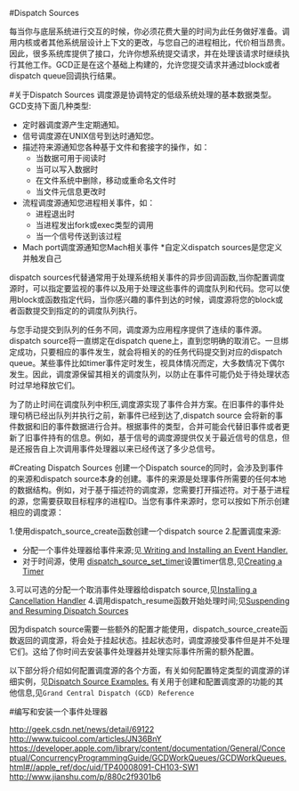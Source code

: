 #Dispatch Sources

每当你与底层系统进行交互的时候，你必须花费大量的时间为此任务做好准备。调用内核或者其他系统层设计上下文的更改，与您自己的进程相比，代价相当昂贵。因此，很多系统库提供了接口，允许你想系统提交请求，并在处理该请求时继续执行其他工作。GCD正是在这个基础上构建的，允许您提交请求并通过block或者dispatch queue回调执行结果。

#关于Dispatch Sources
调度源是协调特定的低级系统处理的基本数据类型。GCD支持下面几种类型:

* 定时器调度源产生定期通知。
* 信号调度源在UNIX信号到达时通知您。
* 描述符来源通知您各种基于文件和套接字的操作，如：
	* 当数据可用于阅读时
	* 当可以写入数据时
	* 在文件系统中删除，移动或重命名文件时
	* 当文件元信息更改时
* 流程调度源通知您进程相关事件，如：
	* 进程退出时
	* 当进程发出fork或exec类型的调用
	* 当一个信号传送到该过程
* Mach port调度源通知您Mach相关事件
*自定义dispatch sources是您定义并触发自己

dispatch sources代替通常用于处理系统相关事件的异步回调函数,当你配置调度源时，可以指定要监视的事件以及用于处理这些事件的调度队列和代码。您可以使用block或函数指定代码，当你感兴趣的事件到达的时候，调度源将您的block或者函数提交到指定的的调度队列执行。

与您手动提交到队列的任务不同，调度源为应用程序提供了连续的事件源。dispatch source将一直绑定在dispatch quene上，直到您明确的取消它。一旦绑定成功，只要相应的事件发生，就会将相关的的任务代码提交到对应的dispatch queue。某些事件比如timer事件定时发生，视具体情况而定，大多数情况下偶尔发生。因此，调度源保留其相关的调度队列，以防止在事件可能仍处于待处理状态时过早地释放它们。

为了防止时间在调度队列中积压,调度源实现了事件合并方案。在旧事件的事件处理句柄已经出队列并执行之前，新事件已经到达了,dispatch source 会将新的事件数据和旧的事件数据进行合并。根据事件的类型，合并可能会代替旧事件或者更新了旧事件持有的信息。例如，基于信号的调度源提供仅关于最近信号的信息，但是还报告自上次调用事件处理器以来已经传送了多少总信号。

#Creating Dispatch Sources
创建一个Dispatch source的同时，会涉及到事件的来源和dispatch source本身的创建。事件的来源是处理事件所需要的任何本地的数据结构。例如，对于基于描述符的调度源，您需要打开描述符。对于基于进程的源，您需要获取目标程序的进程ID。当您有事件来源时，您可以按如下所示创建相应的调度源：

1.使用dispatch_source_create函数创建一个dispatch source
2.配置调度来源:

* 分配一个事件处理器给事件来源;见[ Writing and Installing an Event Handler.](https://goo.gl/uYpDRJ)
* 对于时间源，使用 [dispatch_source_set_timer](https://goo.gl/vyC6y5)设置timer信息,见[Creating a Timer](https://goo.gl/41oSxO)

3.可以可选的分配一个取消事件处理器给dispatch source,见[Installing a Cancellation Handler](https://goo.gl/NBsPXX)
4.调用dispatch_resume函数开始处理时间;见[Suspending and Resuming Dispatch Sources](https://goo.gl/rMAzqS)

因为dispatch source需要一些额外的配置才能使用，dispatch_source_create函数返回的调度源，将会处于挂起状态。挂起状态时，调度源接受事件但是并不处理它们。这给了你时间去安装事件处理器并处理实际事件所需的额外配置。

以下部分将介绍如何配置调度源的各个方面，有关如何配置特定类型的调度源的详细实例，见[Dispatch Source Examples.](https://goo.gl/FYa9gc)
有关用于创建和配置调度源的功能的其他信息,见`Grand Central Dispatch (GCD) Reference`

#编写和安装一个事件处理器






http://geek.csdn.net/news/detail/69122
http://www.tuicool.com/articles/JN36BnY
https://developer.apple.com/library/content/documentation/General/Conceptual/ConcurrencyProgrammingGuide/GCDWorkQueues/GCDWorkQueues.html#//apple_ref/doc/uid/TP40008091-CH103-SW1
http://www.jianshu.com/p/880c2f9301b6


